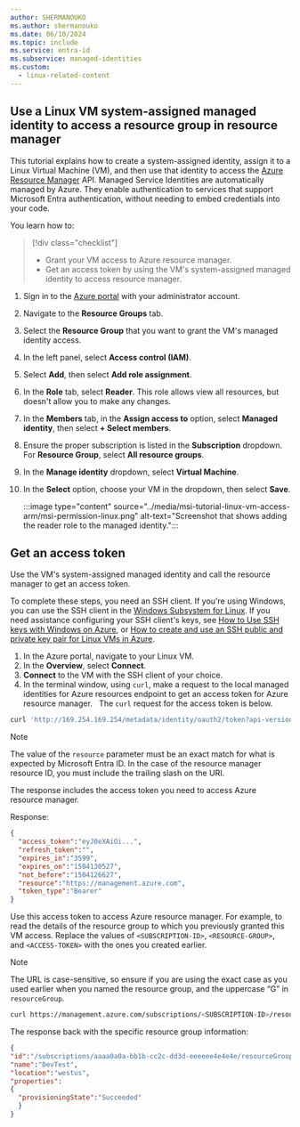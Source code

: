 ```yaml
---
author: SHERMANOUKO
ms.author: shermanouko
ms.date: 06/10/2024
ms.topic: include
ms.service: entra-id
ms.subservice: managed-identities
ms.custom:
  - linux-related-content
---
```


## Use a Linux VM system-assigned managed identity to access a resource group in resource manager


This tutorial explains how to create a system-assigned identity, assign it to a Linux Virtual Machine (VM), and then use that identity to access the [Azure Resource Manager](/azure/azure-resource-manager/management/overview) API. Managed Service Identities are automatically managed by Azure. They enable authentication to services that support Microsoft Entra authentication, without needing to embed credentials into your code.

You learn how to:

> [!div class="checklist"]
> * Grant your VM access to Azure resource manager.
> * Get an access token by using the VM's system-assigned managed identity to access resource manager.

1. Sign in to the [Azure portal](https://portal.azure.com) with your administrator account.
1. Navigate to the **Resource Groups** tab.
1. Select the **Resource Group** that you want to grant the VM's managed identity access.
1. In the left panel, select **Access control (IAM)**.
1. Select **Add**, then select **Add role assignment**.
1. In the **Role** tab, select **Reader**. This role allows view all resources, but doesn't allow you to make any changes.
1. In the **Members** tab, in the **Assign access to** option, select **Managed identity**, then select **+ Select members**.
1. Ensure the proper subscription is listed in the **Subscription** dropdown. For **Resource Group**, select **All resource groups**.
1. In the **Manage identity** dropdown, select **Virtual Machine**.
1. In the **Select** option, choose your VM in the dropdown, then select **Save**.

    :::image type="content" source="../media/msi-tutorial-linux-vm-access-arm/msi-permission-linux.png" alt-text="Screenshot that shows adding the reader role to the managed identity.":::

## Get an access token

Use the VM's system-assigned managed identity and call the resource manager to get an access token.

To complete these steps, you need an SSH client. If you're using Windows, you can use the SSH client in the [Windows Subsystem for Linux](/windows/wsl/about). If you need assistance configuring your SSH client's keys, see [How to Use SSH keys with Windows on Azure](/azure/virtual-machines/linux/ssh-from-windows), or [How to create and use an SSH public and private key pair for Linux VMs in Azure](/azure/virtual-machines/linux/mac-create-ssh-keys).

1. In the Azure portal, navigate to your Linux VM.
1. In the **Overview**, select **Connect**.
1. **Connect** to the VM with the SSH client of your choice.
1. In the terminal window, using `curl`, make a request to the local managed identities for Azure resources endpoint to get an access token for Azure resource manager.
 
The `curl` request for the access token is below.

```bash
curl 'http://169.254.169.254/metadata/identity/oauth2/token?api-version=2018-02-01&resource=https://management.azure.com/' -H Metadata:true
```

> [!NOTE]
> The value of the `resource` parameter must be an exact match for what is expected by Microsoft Entra ID. In the case of the resource manager resource ID, you must include the trailing slash on the URI.

The response includes the access token you need to access Azure resource manager.

Response:

```json
{
  "access_token":"eyJ0eXAiOi...",
  "refresh_token":"",
  "expires_in":"3599",
  "expires_on":"1504130527",
  "not_before":"1504126627",
  "resource":"https://management.azure.com",
  "token_type":"Bearer"
}
```

Use this access token to access Azure resource manager. For example, to read the details of the resource group to which you previously granted this VM access. Replace the values of `<SUBSCRIPTION-ID>`, `<RESOURCE-GROUP>`, and `<ACCESS-TOKEN>` with the ones you created earlier.

> [!NOTE]
> The URL is case-sensitive, so ensure if you are using the exact case as you used earlier when you named the resource group, and the uppercase “G” in `resourceGroup`.

```bash
curl https://management.azure.com/subscriptions/<SUBSCRIPTION-ID>/resourceGroups/<RESOURCE-GROUP>?api-version=2016-09-01 -H "Authorization: Bearer <ACCESS-TOKEN>" 
```

The response back with the specific resource group information:
 
```json
{
"id":"/subscriptions/aaaa0a0a-bb1b-cc2c-dd3d-eeeeee4e4e4e/resourceGroups/DevTest",
"name":"DevTest",
"location":"westus",
"properties":
{
  "provisioningState":"Succeeded"
  }
} 
```
